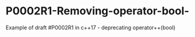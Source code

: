 # P0002R1-Removing-operator-bool-
Example of draft #P0002R1 in c++17 - deprecating operator++(bool)
